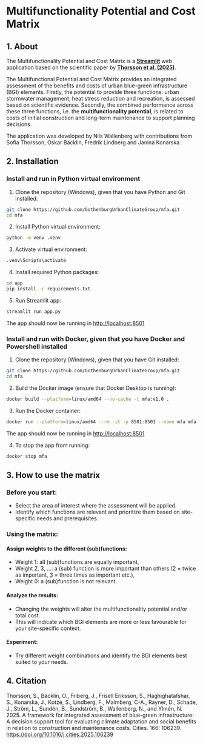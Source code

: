 # Multifunctionality Potential and Cost Matrix

## 1. About

The Multifunctionality Potential and Cost Matrix is a **[Streamlit](https://streamlit.io/)** web application based on 
the scientific paper by **[Thorsson et al. (2025)](https://doi.org/10.1016/j.cities.2025.106239)**.

The Multifunctional Potential and Cost Matrix provides an integrated assessment of the benefits and costs of urban blue-green 
infrastructure (BGI) elements. Firstly, the potential to provide three functions: urban stormwater management, heat stress reduction 
and recreation, is assessed based on scientific evidence. Secondly, the combined performance across these three functions, i.e. 
the **multifunctionality potential**, is related to costs of initial construction and long-term maintenance to support planning decisions.

The application was developed by Nils Wallenberg with contributions from Sofia Thorsson, Oskar Bäcklin, Fredrik Lindberg and Janina Konarska.

## 2. Installation

### Install and run in Python virtual environment

1. Clone the repository (Windows), given that you have Python and Git installed:
```bash
git clone https://github.com/GothenburgUrbanClimateGroup/mfa.git
cd mfa
```

2. Install Python virtual environment:
```bash
python -m venv .venv
```

3. Activate virtual environment:
```bash
.venv\Scripts\activate
```

4. Install required Python packages:
```bash
cd app
pip install -r requirements.txt
```

5. Run Streamlit app:
```bash
streamlit run app.py
```

The app should now be running in [http://localhost:8501](http://localhost:8501)

### Install and run with Docker, given that you have Docker and Powershell installed

1. Clone the repository (Windows), given that you have Git installed:
```bash
git clone https://github.com/GothenburgUrbanClimateGroup/mfa.git
cd mfa
```

2. Build the Docker image (ensure that Docker Desktop is running):
```bash
docker build --platform=linux/amd64 --no-cache -t mfa:v1.0 .
```

3. Run the Docker container:
```bash
docker run --platform=linux/amd64 --rm -it -p 8501:8501 --name mfa mfa:v1.0
```

The app should now be running in [http://localhost:8501](http://localhost:8501)

4. To stop the app from running:
```bash
docker stop mfa
```

## 3. How to use the matrix

### Before you start:

- Select the area of interest where the assessment will be applied.
- Identify which functions are relevant and prioritize them based on site-specific needs and prerequisites. 

### Using the matrix:

#### Assign weights to the different (sub)functions:
- Weight 1: all (sub)functions are equally important,
- Weight 2, 3, …: a (sub) function is more important than others (2 = twice as important, 3 = three times as important etc.),
- Weight 0: a (sub)function is not relevant.

#### Analyze the results:
- Changing the weights will alter the multifunctionality potential and/or total cost.
- This will indicate which BGI elements are more or less favourable for your site-specific context.

#### Experiment:
- Try different weight combinations and identify the BGI elements best suited to your needs.

## 4. Citation

Thorsson, S., Bäcklin, O., Friberg, J., Frisell Eriksson, S., Haghighatafshar, S., Konarska, J., Kotze, S., Lindberg, F., Malmberg, C-A., 
Rayner, D., Schade, J., Ström, L., Sundén, B., Sundström, B., Wallenberg, N., and Ylmén, N. 2025. A framework for integrated assessment 
of blue-green infrastructure: A decision support tool for evaluating climate adaptation and social benefits in relation to construction 
and maintenance costs. Cities. 166: 106239. https://doi.org/10.1016/j.cities.2025.106239